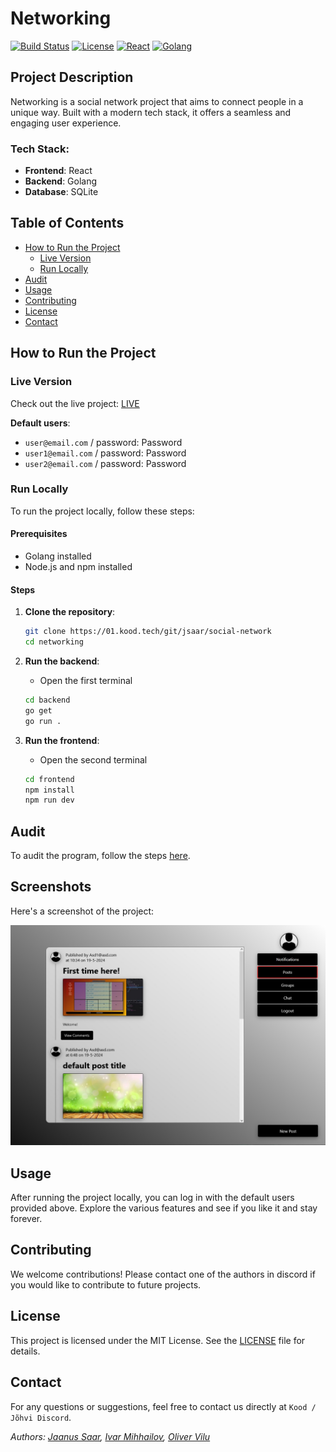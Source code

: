 # Networking

[![Build Status](https://img.shields.io/github/actions/workflow/status/The-Estonian/networking/docker-image.yml?branch=master)](https://github.com/The-Estonian/networking/actions)
[![License](https://img.shields.io/badge/license-MIT-blue)](https://opensource.org/license/mit)
[![React](https://img.shields.io/badge/frontend-react-blue)](https://reactjs.org/)
[![Golang](https://img.shields.io/badge/backend-golang-green)](https://golang.org/)

## Project Description

Networking is a social network project that aims to connect people in a unique way. Built with a modern tech stack, it offers a seamless and engaging user experience.

### Tech Stack:

- **Frontend**: React
- **Backend**: Golang
- **Database**: SQLite

## Table of Contents

- [How to Run the Project](#how-to-run-the-project)
  - [Live Version](#live-version)
  - [Run Locally](#run-locally)
- [Audit](#audit)
- [Usage](#usage)
- [Contributing](#contributing)
- [License](#license)
- [Contact](#contact)

## How to Run the Project

### Live Version

Check out the live project: [LIVE](https://www.devpipe.ee)

**Default users**:

- `user@email.com` / password: Password
- `user1@email.com` / password: Password
- `user2@email.com` / password: Password

### Run Locally

To run the project locally, follow these steps:

#### Prerequisites

- Golang installed
- Node.js and npm installed

#### Steps

1. **Clone the repository**:

   ```bash
   git clone https://01.kood.tech/git/jsaar/social-network
   cd networking
   ```

2. **Run the backend**:

   - Open the first terminal

   ```bash
   cd backend
   go get
   go run .
   ```

3. **Run the frontend**:
   - Open the second terminal
   ```bash
   cd frontend
   npm install
   npm run dev
   ```

## Audit

To audit the program, follow the steps [here](https://github.com/01-edu/public/tree/master/subjects/social-network/audit).

## Screenshots

Here's a screenshot of the project:

![Project Screenshot](socialNetwork.jpg)

## Usage

After running the project locally, you can log in with the default users provided above. Explore the various features and see if you like it and stay forever.

## Contributing

We welcome contributions! Please contact one of the authors in discord if you would like to contribute to future projects.

## License

This project is licensed under the MIT License. See the [LICENSE](https://opensource.org/license/mit) file for details.

## Contact

For any questions or suggestions, feel free to contact us directly at `Kood / Jõhvi Discord`.

_Authors: [Jaanus Saar](https://01.kood.tech/git/jsaar), [Ivar Mihhailov](https://01.kood.tech/git/imihhail), [Oliver Vilu](https://01.kood.tech/git/ovilu)_
